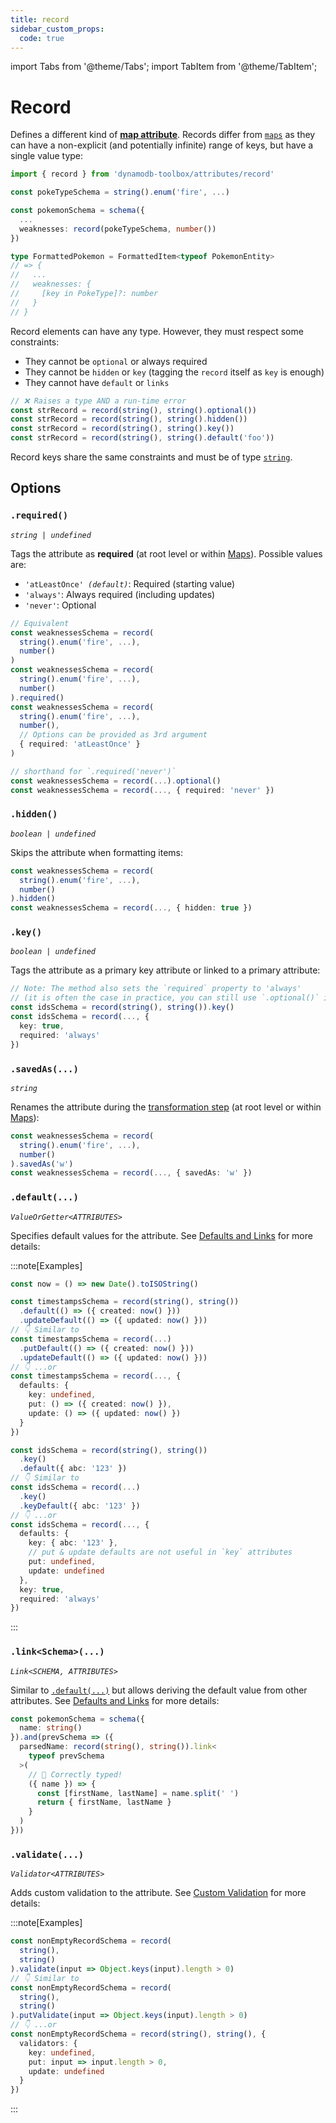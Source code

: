 ```yaml
---
title: record
sidebar_custom_props:
  code: true
---
```


import Tabs from '@theme/Tabs';
import TabItem from '@theme/TabItem';

# Record

Defines a different kind of [**map attribute**](https://docs.aws.amazon.com/amazondynamodb/latest/developerguide/HowItWorks.NamingRulesDataTypes.html#HowItWorks.DataTypes). Records differ from [`maps`](../13-map/index.md) as they can have a non-explicit (and potentially infinite) range of keys, but have a single value type:

```ts
import { record } from 'dynamodb-toolbox/attributes/record'

const pokeTypeSchema = string().enum('fire', ...)

const pokemonSchema = schema({
  ...
  weaknesses: record(pokeTypeSchema, number())
})

type FormattedPokemon = FormattedItem<typeof PokemonEntity>
// => {
//   ...
//   weaknesses: {
//     [key in PokeType]?: number
//   }
// }
```

Record elements can have any type. However, they must respect some constraints:

- They cannot be `optional` or always required
- They cannot be `hidden` or `key` (tagging the `record` itself as `key` is enough)
- They cannot have `default` or `links`

```ts
// ❌ Raises a type AND a run-time error
const strRecord = record(string(), string().optional())
const strRecord = record(string(), string().hidden())
const strRecord = record(string(), string().key())
const strRecord = record(string(), string().default('foo'))
```

Record keys share the same constraints and must be of type [`string`](../9-string/index.md).

## Options

### `.required()`

<p style={{ marginTop: '-15px' }}><i><code>string | undefined</code></i></p>

Tags the attribute as **required** (at root level or within [Maps](../13-map/index.md)). Possible values are:

- <code>'atLeastOnce' <i>(default)</i></code>: Required (starting value)
- `'always'`: Always required (including updates)
- `'never'`: Optional

```ts
// Equivalent
const weaknessesSchema = record(
  string().enum('fire', ...),
  number()
)
const weaknessesSchema = record(
  string().enum('fire', ...),
  number()
).required()
const weaknessesSchema = record(
  string().enum('fire', ...),
  number(),
  // Options can be provided as 3rd argument
  { required: 'atLeastOnce' }
)

// shorthand for `.required('never')`
const weaknessesSchema = record(...).optional()
const weaknessesSchema = record(..., { required: 'never' })
```

### `.hidden()`

<p style={{ marginTop: '-15px' }}><i><code>boolean | undefined</code></i></p>

Skips the attribute when formatting items:

```ts
const weaknessesSchema = record(
  string().enum('fire', ...),
  number()
).hidden()
const weaknessesSchema = record(..., { hidden: true })
```

### `.key()`

<p style={{ marginTop: '-15px' }}><i><code>boolean | undefined</code></i></p>

Tags the attribute as a primary key attribute or linked to a primary attribute:

```ts
// Note: The method also sets the `required` property to 'always'
// (it is often the case in practice, you can still use `.optional()` if needed)
const idsSchema = record(string(), string()).key()
const idsSchema = record(..., {
  key: true,
  required: 'always'
})
```

### `.savedAs(...)`

<p style={{ marginTop: '-15px' }}><i><code>string</code></i></p>

Renames the attribute during the [transformation step](../16-actions/1-parse.md) (at root level or within [Maps](../13-map/index.md)):

```ts
const weaknessesSchema = record(
  string().enum('fire', ...),
  number()
).savedAs('w')
const weaknessesSchema = record(..., { savedAs: 'w' })
```

### `.default(...)`

<p style={{ marginTop: '-15px' }}><i><code>ValueOrGetter&lt;ATTRIBUTES&gt;</code></i></p>

Specifies default values for the attribute. See [Defaults and Links](../2-defaults-and-links/index.md) for more details:

:::note[Examples]

<Tabs>
<TabItem value="put-update" label="Put/Update">

```ts
const now = () => new Date().toISOString()

const timestampsSchema = record(string(), string())
  .default(() => ({ created: now() }))
  .updateDefault(() => ({ updated: now() }))
// 👇 Similar to
const timestampsSchema = record(...)
  .putDefault(() => ({ created: now() }))
  .updateDefault(() => ({ updated: now() }))
// 👇 ...or
const timestampsSchema = record(..., {
  defaults: {
    key: undefined,
    put: () => ({ created: now() }),
    update: () => ({ updated: now() })
  }
})
```

</TabItem>
<TabItem value="key" label="Key">

```ts
const idsSchema = record(string(), string())
  .key()
  .default({ abc: '123' })
// 👇 Similar to
const idsSchema = record(...)
  .key()
  .keyDefault({ abc: '123' })
// 👇 ...or
const idsSchema = record(..., {
  defaults: {
    key: { abc: '123' },
    // put & update defaults are not useful in `key` attributes
    put: undefined,
    update: undefined
  },
  key: true,
  required: 'always'
})
```

</TabItem>
</Tabs>

:::

### `.link<Schema>(...)`

<p style={{ marginTop: '-15px' }}><i><code>Link&lt;SCHEMA, ATTRIBUTES&gt;</code></i></p>

Similar to [`.default(...)`](#default) but allows deriving the default value from other attributes. See [Defaults and Links](../2-defaults-and-links/index.md) for more details:

```ts
const pokemonSchema = schema({
  name: string()
}).and(prevSchema => ({
  parsedName: record(string(), string()).link<
    typeof prevSchema
  >(
    // 🙌 Correctly typed!
    ({ name }) => {
      const [firstName, lastName] = name.split(' ')
      return { firstName, lastName }
    }
  )
}))
```

### `.validate(...)`

<p style={{ marginTop: '-15px' }}><i><code>Validator&lt;ATTRIBUTES&gt;</code></i></p>

Adds custom validation to the attribute. See [Custom Validation](../3-custom-validation/index.md) for more details:

:::note[Examples]

```ts
const nonEmptyRecordSchema = record(
  string(),
  string()
).validate(input => Object.keys(input).length > 0)
// 👇 Similar to
const nonEmptyRecordSchema = record(
  string(),
  string()
).putValidate(input => Object.keys(input).length > 0)
// 👇 ...or
const nonEmptyRecordSchema = record(string(), string(), {
  validators: {
    key: undefined,
    put: input => input.length > 0,
    update: undefined
  }
})
```

:::
